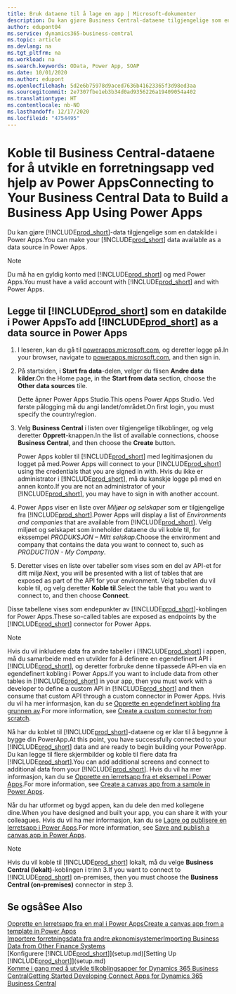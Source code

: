 ```yaml
---
title: Bruk dataene til å lage en app | Microsoft-dokumenter
description: Du kan gjøre Business Central-dataene tilgjengelige som en datakilde og angi en OData-URL-adresse til webtjenestene dine for å utvikle en forretningsapp ved hjelp av Power Apps.
author: edupont04
ms.service: dynamics365-business-central
ms.topic: article
ms.devlang: na
ms.tgt_pltfrm: na
ms.workload: na
ms.search.keywords: OData, Power App, SOAP
ms.date: 10/01/2020
ms.author: edupont
ms.openlocfilehash: 5d2e6b75978d9aced7636b41623365f3d98ed3aa
ms.sourcegitcommit: 2e7307fbe1eb3b34d0ad9356226a19409054a402
ms.translationtype: HT
ms.contentlocale: nb-NO
ms.lasthandoff: 12/17/2020
ms.locfileid: "4754495"
---
```

# <a name="connecting-to-your-business-central-data-to-build-a-business-app-using-power-apps"></a><span data-ttu-id="0a69b-103">Koble til Business Central-dataene for å utvikle en forretningsapp ved hjelp av Power Apps</span><span class="sxs-lookup"><span data-stu-id="0a69b-103">Connecting to Your Business Central Data to Build a Business App Using Power Apps</span></span>

<span data-ttu-id="0a69b-104">Du kan gjøre [!INCLUDE[prod_short](includes/prod_short.md)]-data tilgjengelige som en datakilde i Power Apps.</span><span class="sxs-lookup"><span data-stu-id="0a69b-104">You can make your [!INCLUDE[prod_short](includes/prod_short.md)] data available as a data source in Power Apps.</span></span>  

> [!NOTE]  
> <span data-ttu-id="0a69b-105">Du må ha en gyldig konto med [!INCLUDE[prod_short](includes/prod_short.md)] og med Power Apps.</span><span class="sxs-lookup"><span data-stu-id="0a69b-105">You must have a valid account with [!INCLUDE[prod_short](includes/prod_short.md)] and with Power Apps.</span></span>  

## <a name="to-add-prod_short-as-a-data-source-in-power-apps"></a><span data-ttu-id="0a69b-106">Legge til [!INCLUDE[prod_short](includes/prod_short.md)] som en datakilde i Power Apps</span><span class="sxs-lookup"><span data-stu-id="0a69b-106">To add [!INCLUDE[prod_short](includes/prod_short.md)] as a data source in Power Apps</span></span>

1. <span data-ttu-id="0a69b-107">I leseren, kan du gå til [powerapps.microsoft.com](https://powerapps.microsoft.com/), og deretter logge på.</span><span class="sxs-lookup"><span data-stu-id="0a69b-107">In your browser, navigate to [powerapps.microsoft.com](https://powerapps.microsoft.com/), and then sign in.</span></span>
2. <span data-ttu-id="0a69b-108">På startsiden, i **Start fra data**-delen, velger du flisen **Andre data kilder**.</span><span class="sxs-lookup"><span data-stu-id="0a69b-108">On the Home page, in the **Start from data** section, choose the **Other data sources** tile.</span></span>  

    <span data-ttu-id="0a69b-109">Dette åpner Power Apps Studio.</span><span class="sxs-lookup"><span data-stu-id="0a69b-109">This opens Power Apps Studio.</span></span> <span data-ttu-id="0a69b-110">Ved første pålogging må du angi landet/området.</span><span class="sxs-lookup"><span data-stu-id="0a69b-110">On first login, you must specify the country/region.</span></span>  
3. <span data-ttu-id="0a69b-111">Velg **Business Central** i listen over tilgjengelige tilkoblinger, og velg deretter **Opprett**-knappen.</span><span class="sxs-lookup"><span data-stu-id="0a69b-111">In the list of available connections, choose **Business Central**, and then choose the **Create** button.</span></span>

    <span data-ttu-id="0a69b-112">Power Apps kobler til [!INCLUDE[prod_short](includes/prod_short.md)] med legitimasjonen du logget på med.</span><span class="sxs-lookup"><span data-stu-id="0a69b-112">Power Apps will connect to your [!INCLUDE[prod_short](includes/prod_short.md)] using the credentials that you are signed in with.</span></span> <span data-ttu-id="0a69b-113">Hvis du ikke er administrator i [!INCLUDE[prod_short](includes/prod_short.md)], må du kanskje logge på med en annen konto.</span><span class="sxs-lookup"><span data-stu-id="0a69b-113">If you are not an administrator of your [!INCLUDE[prod_short](includes/prod_short.md)], you may have to sign in with another account.</span></span>  

4. <span data-ttu-id="0a69b-114">Power Apps viser en liste over *Miljøer og selskaper* som er tilgjengelige fra [!INCLUDE[prod_short](includes/prod_short.md)].</span><span class="sxs-lookup"><span data-stu-id="0a69b-114">Power Apps will display a list of *Environments and companies* that are available from [!INCLUDE[prod_short](includes/prod_short.md)].</span></span> <span data-ttu-id="0a69b-115">Velg miljøet og selskapet som inneholder dataene du vil koble til, for ekssempel *PRODUKSJON – Mitt selskap*.</span><span class="sxs-lookup"><span data-stu-id="0a69b-115">Choose the environment and company that contains the data you want to connect to, such as *PRODUCTION - My Company*.</span></span>  

5. <span data-ttu-id="0a69b-116">Deretter vises en liste over tabeller som vises som en del av API-et for ditt miljø.</span><span class="sxs-lookup"><span data-stu-id="0a69b-116">Next, you will be presented with a list of tables that are exposed as part of the API for your environment.</span></span> <span data-ttu-id="0a69b-117">Velg tabellen du vil koble til, og velg deretter **Koble til**.</span><span class="sxs-lookup"><span data-stu-id="0a69b-117">Select the table that you want to connect to, and then choose **Connect**.</span></span>

<span data-ttu-id="0a69b-118">Disse tabellene vises som endepunkter av [!INCLUDE[prod_short](includes/prod_short.md)]-koblingen for Power Apps.</span><span class="sxs-lookup"><span data-stu-id="0a69b-118">These so-called tables are exposed as endpoints by the [!INCLUDE[prod_short](includes/prod_short.md)] connector for Power Apps.</span></span>  

> [!NOTE]
> <span data-ttu-id="0a69b-119">Hvis du vil inkludere data fra andre tabeller i [!INCLUDE[prod_short](includes/prod_short.md)] i appen, må du samarbeide med en utvikler for å definere en egendefinert API i [!INCLUDE[prod_short](includes/prod_short.md)], og deretter forbruke denne tilpassede API-en via en egendefinert kobling i Power Apps.</span><span class="sxs-lookup"><span data-stu-id="0a69b-119">If you want to include data from other tables in [!INCLUDE[prod_short](includes/prod_short.md)] in your app, then you must work with a developer to define a custom API in [!INCLUDE[prod_short](includes/prod_short.md)] and then consume that custom API through a custom connector in Power Apps.</span></span> <span data-ttu-id="0a69b-120">Hvis du vil ha mer informasjon, kan du se [Opprette en egendefinert kobling fra grunnen av](/connectors/custom-connectors/define-blank).</span><span class="sxs-lookup"><span data-stu-id="0a69b-120">For more information, see [Create a custom connector from scratch](/connectors/custom-connectors/define-blank).</span></span>  

<span data-ttu-id="0a69b-121">Nå har du koblet til [!INCLUDE[prod_short](includes/prod_short.md)]-dataene og er klar til å begynne å bygge din PowerApp.</span><span class="sxs-lookup"><span data-stu-id="0a69b-121">At this point, you have successfully connected to your [!INCLUDE[prod_short](includes/prod_short.md)] data and are ready to begin building your PowerApp.</span></span> <span data-ttu-id="0a69b-122">Du kan legge til flere skjermbilder og koble til flere data fra [!INCLUDE[prod_short](includes/prod_short.md)].</span><span class="sxs-lookup"><span data-stu-id="0a69b-122">You can add additional screens and connect to additional data from your [!INCLUDE[prod_short](includes/prod_short.md)].</span></span> <span data-ttu-id="0a69b-123">Hvis du vil ha mer informasjon, kan du se [Opprette en lerretsapp fra et eksempel i Power Apps](/powerapps/maker/canvas-apps/open-and-run-a-sample-app).</span><span class="sxs-lookup"><span data-stu-id="0a69b-123">For more information, see [Create a canvas app from a sample in Power Apps](/powerapps/maker/canvas-apps/open-and-run-a-sample-app).</span></span>  

<span data-ttu-id="0a69b-124">Når du har utformet og bygd appen, kan du dele den med kollegene dine.</span><span class="sxs-lookup"><span data-stu-id="0a69b-124">When you have designed and built your app, you can share it with your colleagues.</span></span> <span data-ttu-id="0a69b-125">Hvis du vil ha mer informasjon, kan du se [Lagre og publisere en lerretsapp i Power Apps](/powerapps/maker/canvas-apps/save-publish-app).</span><span class="sxs-lookup"><span data-stu-id="0a69b-125">For more information, see [Save and publish a canvas app in Power Apps](/powerapps/maker/canvas-apps/save-publish-app).</span></span>  

> [!NOTE]
> <span data-ttu-id="0a69b-126">Hvis du vil koble til [!INCLUDE[prod_short](includes/prod_short.md)] lokalt, må du velge **Business Central (lokalt)**-koblingen i trinn 3.</span><span class="sxs-lookup"><span data-stu-id="0a69b-126">If you want to connect to [!INCLUDE[prod_short](includes/prod_short.md)] on-premises, then you must choose the **Business Central (on-premises)** connector in step 3.</span></span>  

## <a name="see-also"></a><span data-ttu-id="0a69b-127">Se også</span><span class="sxs-lookup"><span data-stu-id="0a69b-127">See Also</span></span>

[<span data-ttu-id="0a69b-128">Opprette en lerretsapp fra en mal i Power Apps</span><span class="sxs-lookup"><span data-stu-id="0a69b-128">Create a canvas app from a template in Power Apps</span></span>](/powerapps/maker/canvas-apps/get-started-test-drive)  
[<span data-ttu-id="0a69b-129">Importere forretningsdata fra andre økonomisystemer</span><span class="sxs-lookup"><span data-stu-id="0a69b-129">Importing Business Data from Other Finance Systems</span></span>](across-import-data-configuration-packages.md)  
<span data-ttu-id="0a69b-130">[Konfigurere [!INCLUDE[prod_short](includes/prod_short.md)]](setup.md)</span><span class="sxs-lookup"><span data-stu-id="0a69b-130">[Setting Up [!INCLUDE[prod_short](includes/prod_short.md)]](setup.md)</span></span>  
[<span data-ttu-id="0a69b-131">Komme i gang med å utvikle tilkoblingsapper for Dynamics 365 Business Central</span><span class="sxs-lookup"><span data-stu-id="0a69b-131">Getting Started Developing Connect Apps for Dynamics 365 Business Central</span></span>](/dynamics365/business-central/dev-itpro/developer/devenv-develop-connect-apps)  
